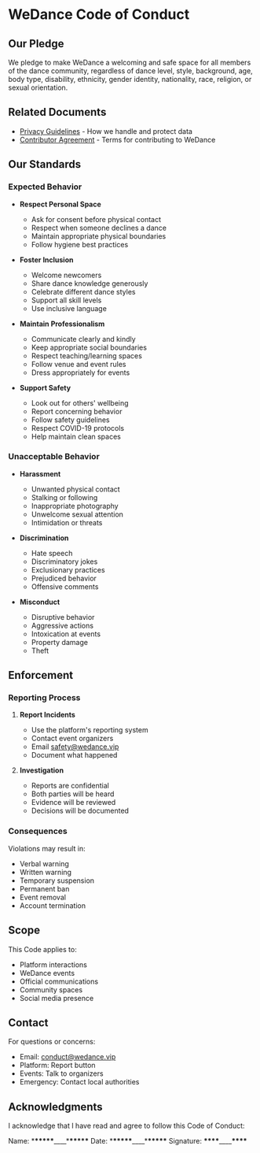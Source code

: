# WeDance Code of Conduct

## Our Pledge

We pledge to make WeDance a welcoming and safe space for all members of the dance community, regardless of dance level, style, background, age, body type, disability, ethnicity, gender identity, nationality, race, religion, or sexual orientation.

## Related Documents

- [Privacy Guidelines](./privacy-guidelines.md) - How we handle and protect data
- [Contributor Agreement](./contributor-agreement.md) - Terms for contributing to WeDance

## Our Standards

### Expected Behavior

- **Respect Personal Space**

  - Ask for consent before physical contact
  - Respect when someone declines a dance
  - Maintain appropriate physical boundaries
  - Follow hygiene best practices

- **Foster Inclusion**

  - Welcome newcomers
  - Share dance knowledge generously
  - Celebrate different dance styles
  - Support all skill levels
  - Use inclusive language

- **Maintain Professionalism**

  - Communicate clearly and kindly
  - Keep appropriate social boundaries
  - Respect teaching/learning spaces
  - Follow venue and event rules
  - Dress appropriately for events

- **Support Safety**
  - Look out for others' wellbeing
  - Report concerning behavior
  - Follow safety guidelines
  - Respect COVID-19 protocols
  - Help maintain clean spaces

### Unacceptable Behavior

- **Harassment**

  - Unwanted physical contact
  - Stalking or following
  - Inappropriate photography
  - Unwelcome sexual attention
  - Intimidation or threats

- **Discrimination**

  - Hate speech
  - Discriminatory jokes
  - Exclusionary practices
  - Prejudiced behavior
  - Offensive comments

- **Misconduct**
  - Disruptive behavior
  - Aggressive actions
  - Intoxication at events
  - Property damage
  - Theft

## Enforcement

### Reporting Process

1. **Report Incidents**

   - Use the platform's reporting system
   - Contact event organizers
   - Email safety@wedance.vip
   - Document what happened

2. **Investigation**
   - Reports are confidential
   - Both parties will be heard
   - Evidence will be reviewed
   - Decisions will be documented

### Consequences

Violations may result in:

- Verbal warning
- Written warning
- Temporary suspension
- Permanent ban
- Event removal
- Account termination

## Scope

This Code applies to:

- Platform interactions
- WeDance events
- Official communications
- Community spaces
- Social media presence

## Contact

For questions or concerns:

- Email: conduct@wedance.vip
- Platform: Report button
- Events: Talk to organizers
- Emergency: Contact local authorities

## Acknowledgments

I acknowledge that I have read and agree to follow this Code of Conduct:

Name: \***\*\*\*\*\***\_\_\_\_\***\*\*\*\*\***
Date: \***\*\*\*\*\***\_\_\_\_\***\*\*\*\*\***
Signature: **\*\*\*\***\_\_\_\_**\*\*\*\***
